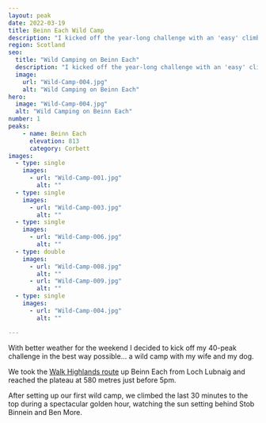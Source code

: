 ```yaml
---
layout: peak
date: 2022-03-19
title: Beinn Each Wild Camp
description: "I kicked off the year-long challenge with an 'easy' climb in the Trossachs. To make it more memorable we set up our first wild camp near the top and watched the sun setting behind Stob Binnein and Ben More."
region: Scotland
seo:
  title: "Wild Camping on Beinn Each"
  description: "I kicked off the year-long challenge with an 'easy' climb in the Trossachs."
  image:
    url: "Wild-Camp-004.jpg"
    alt: "Wild Camping on Beinn Each"
hero:
  image: "Wild-Camp-004.jpg"
  alt: "Wild Camping on Beinn Each"
number: 1
peaks:
    - name: Beinn Each
      elevation: 813
      category: Corbett
images:
  - type: single
    images:
      - url: "Wild-Camp-001.jpg"
        alt: ""
  - type: single
    images:
      - url: "Wild-Camp-003.jpg"
        alt: ""
  - type: single
    images:
      - url: "Wild-Camp-006.jpg"
        alt: ""
  - type: double
    images:
      - url: "Wild-Camp-008.jpg"
        alt: ""
      - url: "Wild-Camp-009.jpg"
        alt: ""
  - type: single
    images:
      - url: "Wild-Camp-004.jpg"
        alt: ""

---
```



With better weather for the weekend I decided to kick off my 40-peak challenge in the best way possible... a wild camp with my wife and my dog.

We took the [Walk Highlands route](https://www.walkhighlands.co.uk/lochlomond/beinn-each.shtml) up Beinn Each from Loch Lubnaig and reached the plateau at 580 metres just before 5pm.

After setting up our first wild camp, we climbed the last 30 minutes to the top during a spectacular golden hour, watching the sun setting behind Stob Binnein and Ben More.